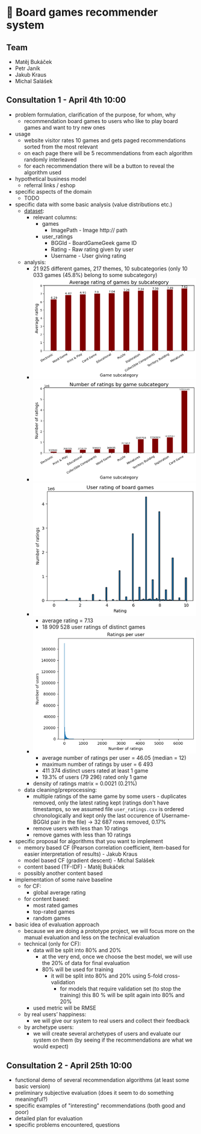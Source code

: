 # 🎲 Board games recommender system

## Team

- Matěj Bukáček
- Petr Janík
- Jakub Kraus
- Michal Salášek

## Consultation 1 - April 4th 10:00

- problem formulation, clarification of the purpose, for whom, why
	- recommendation board games to users who like to play board games and want to try new ones
- usage
	- website visitor rates 10 games and gets paged recommendations sorted from the most relevant
	- on each page there will be 5 recommendations from each algorithm randomly interleaved
	- for each recommendation there will be a button to reveal the algorithm used
- hypothetical business model
	- referral links / eshop
- specific aspects of the domain
	- TODO
- specific data with some basic analysis (value distributions etc.)
	- [dataset](https://www.kaggle.com/datasets/threnjen/board-games-database-from-boardgamegeek?select=user_ratings.csv):
		- relevant columns:
			- games
				- ImagePath - Image http:// path
			- user_ratings
				- BGGId - BoardGameGeek game ID
				- Rating - Raw rating given by user
				- Username - User giving rating
	- analysis:
		- 21 925 different games, 217 themes, 10 subcategories (only 10 033 games (45.8%) belong to some subcategory)
		- ![barplot](images/average_rating_by_subcategory_barplot.png)
		- ![barplot](images/number_of_ratings_by_subcategory_barplot.png)
		- ![histogram](images/ratings_values_histogram.png)
			- average rating = 7.13
			- 18 909 528 user ratings of distinct games
		- ![histogram](images/ratings_per_user_histogram.png)
			- average number of ratings per user = 46.05 (median = 12)
			- maximum number of ratings by user = 6 493
			- 411 374 distinct users rated at least 1 game
			- 19.3% of users (79 296) rated only 1 game
		- density of ratings matrix = 0.0021 (0.21%)
	- data cleaning/preprocessing:
		- multiple ratings of the same game by some users - duplicates removed, only the latest rating kept (ratings don't have timestamps, so we assumed file `user_ratings.csv` is ordered chronologically and kept only the last occurence of Username-BGGId pair in the file) -> 32 687 rows removed, 0.17%
		- remove users with less than 10 ratings
		- remove games with less than 10 ratings
- specific proposal for algorithms that you want to implement
	- memory based CF (Pearson correlation coefficient, item-based for easier interpretation of results) - Jakub Kraus
	- model based CF (gradient descent) - Michal Salášek
	- content based (TF-IDF) - Matěj Bukáček
	- possibly another content based
- implementation of some naive baseline
	- for CF:
		- global average rating
	- for content based:
		- most rated games
		- top-rated games
		- random games
- basic idea of evaluation approach
	- because we are doing a prototype project, we will focus more on the manual evaluation and less on the technical evaluation
	- technical (only for CF):
		- data will be split into 80% and 20%
			- at the very end, once we choose the best model, we will use the 20% of data for final evaluation
			- 80% will be used for training
				- it will be split into 80% and 20% using 5-fold cross-validation
					- for models that require validation set (to stop the training) this 80 % will be split again into 80% and 20%
		- used metric will be RMSE
	- by real users’ happiness:
		- we will give our system to real users and collect their feedback
	- by archetype users:
		- we will create several archetypes of users and evaluate our system on them (by seeing if the recommendations
		  are what we would expect)

## Consultation 2 - April 25th 10:00

- functional demo of several recommendation algorithms (at least some basic version)
- preliminary subjective evaluation (does it seem to do something meaningful?)
- specific examples of "interesting" recommendations (both good and poor)
- detailed plan for evaluation
- specific problems encountered, questions
